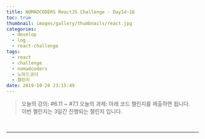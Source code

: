 ```yaml
---
title: NOMADCODERS ReactJS Challenge - Day14~16
toc: true
thumbnail: images/gallery/thumbnails/react.jpg
categories:
  - develop
  - log
  - react-challenge
tags:
  - react
  - challenge
  - nomadcoders
  - 노마드코더
  - 챌린지
date: 2019-10-28 23:15:49
---
```


> 오늘의 강의: #6.11 ~ #7.1
> 오늘의 과제: 아래 코드 챌린지를 제출하면 됩니다.  
>  이번 챌린지는 3일간 진행되는 챌린지 입니다.

<br/>
<!-- more -->

---

<br/>

<!--

## Homework
Challengr 완료 후 netlify 링크를 제출해 주세요.

### Requirements:
- Finish the whole movie application
- Finish ALL the code challenges.

<br/>

### Code Challenges on Detail Page:
- Add a link to IMDB of the TV Show/Movie
- Build two tabs to show the Videos, Production Companies, Production Countries of TV Show/Movies
- On TV Shows only, add a tab 'Seasons' to show all the seasons of the show with posters

<br/>

### Submit

`My Answer`
[alleyful.netlify.com](https://alleyful.netlify.com/)


-->
